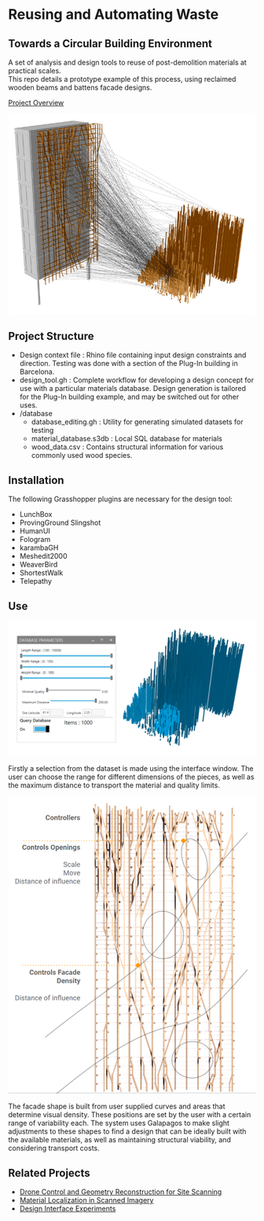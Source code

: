 Reusing and Automating Waste
============================
Towards a Circular Building Environment
---------------------------------------


A set of analysis and design tools to reuse of post-demolition materials at practical scales.  
This repo details a prototype example of this process, using reclaimed wooden beams and battens facade designs.

[Project Overview](http://www.iaacblog.com/programs/localize-collate-design-towards-circular-building-environment/)  

![intro](images/matching.png)

Project Structure
----------
- Design context file : Rhino file containing input design constraints and direction. Testing was done with a section of the Plug-In building in Barcelona. 
- design_tool.gh : Complete workflow for developing a design concept for use with a particular materials database. Design generation is tailored for the Plug-In building example, and may be switched out for other uses. 
- /database 
    - database_editing.gh : Utility for generating simulated datasets for testing
    - material_database.s3db : Local SQL database for materials
    - wood_data.csv : Contains structural information for various commonly used wood species. 


Installation
-------
The following Grasshopper plugins are necessary for the design tool:   
- LunchBox  
- ProvingGround Slingshot  
- HumanUI  
- Fologram
- karambaGH    
- Meshedit2000  
- WeaverBird
- ShortestWalk
- Telepathy  


Use
---
![interface](images/database_interface.png)

Firstly a selection from the dataset is made using the interface window. The user can choose the range for different dimensions of the pieces, as well as the maximum distance to transport the material and quality limits. 

![design](images/design.png)  

The facade shape is built from user supplied curves and areas that determine visual density. These positions are set by the user with a certain range of variability each. The system uses Galapagos to make slight adjustments to these shapes to find a design that can be ideally built with the available materials, as well as maintaining structural viability, and considering transport costs. 


Related Projects
--------
- [Drone Control and Geometry Reconstruction for Site Scanning](https://github.com/MRAC-IAAC/DIGITALIZING-MATERIAL-COLLATION-FROM-PRE-DEMOLITION-SITES)
- [Material Localization in Scanned Imagery](https://github.com/MRAC-IAAC/material_localization)
- [Design Interface Experiments](https://github.com/MRAC-IAAC/fluxsight)
